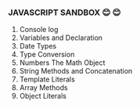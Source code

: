 ### JAVASCRIPT SANDBOX :blush: :blush:

1. Console log
2. Variables and Declaration
3. Date Types
4. Type Conversion
5. Numbers The Math Object
6. String Methods and Concatenation
7. Template Literals
8. Array Methods
9. Object Literals
